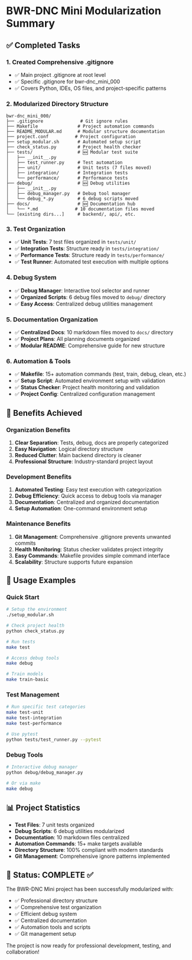 # BWR-DNC Mini Modularization Summary

## ✅ Completed Tasks

### 1. Created Comprehensive .gitignore
- ✅ Main project .gitignore at root level
- ✅ Specific .gitignore for bwr-dnc_mini_000
- ✅ Covers Python, IDEs, OS files, and project-specific patterns

### 2. Modularized Directory Structure
```
bwr-dnc_mini_000/
├── .gitignore              # Git ignore rules
├── Makefile               # Project automation commands
├── README_MODULAR.md      # Modular structure documentation
├── project.conf          # Project configuration
├── setup_modular.sh       # Automated setup script
├── check_status.py        # Project health checker
├── tests/                 # 🆕 Modular test suite
│   ├── __init__.py
│   ├── test_runner.py     # Test automation
│   ├── unit/              # Unit tests (7 files moved)
│   ├── integration/       # Integration tests
│   └── performance/       # Performance tests
├── debug/                 # 🆕 Debug utilities
│   ├── __init__.py
│   ├── debug_manager.py   # Debug tool manager
│   └── debug_*.py         # 6 debug scripts moved
├── docs/                  # 🆕 Documentation hub
│   └── *.md              # 10 documentation files moved
└── [existing dirs...]     # backend/, api/, etc.
```

### 3. Test Organization
- ✅ **Unit Tests**: 7 test files organized in `tests/unit/`
- ✅ **Integration Tests**: Structure ready in `tests/integration/`
- ✅ **Performance Tests**: Structure ready in `tests/performance/`
- ✅ **Test Runner**: Automated test execution with multiple options

### 4. Debug System
- ✅ **Debug Manager**: Interactive tool selector and runner
- ✅ **Organized Scripts**: 6 debug files moved to `debug/` directory
- ✅ **Easy Access**: Centralized debug utilities management

### 5. Documentation Organization
- ✅ **Centralized Docs**: 10 markdown files moved to `docs/` directory
- ✅ **Project Plans**: All planning documents organized
- ✅ **Modular README**: Comprehensive guide for new structure

### 6. Automation & Tools
- ✅ **Makefile**: 15+ automation commands (test, train, debug, clean, etc.)
- ✅ **Setup Script**: Automated environment setup with validation
- ✅ **Status Checker**: Project health monitoring and validation
- ✅ **Project Config**: Centralized configuration management

## 🎯 Benefits Achieved

### Organization Benefits
1. **Clear Separation**: Tests, debug, docs are properly categorized
2. **Easy Navigation**: Logical directory structure
3. **Reduced Clutter**: Main backend directory is cleaner
4. **Professional Structure**: Industry-standard project layout

### Development Benefits
1. **Automated Testing**: Easy test execution with categorization
2. **Debug Efficiency**: Quick access to debug tools via manager
3. **Documentation**: Centralized and organized documentation
4. **Setup Automation**: One-command environment setup

### Maintenance Benefits
1. **Git Management**: Comprehensive .gitignore prevents unwanted commits
2. **Health Monitoring**: Status checker validates project integrity
3. **Easy Commands**: Makefile provides simple command interface
4. **Scalability**: Structure supports future expansion

## 🚀 Usage Examples

### Quick Start
```bash
# Setup the environment
./setup_modular.sh

# Check project health
python check_status.py

# Run tests
make test

# Access debug tools
make debug

# Train models
make train-basic
```

### Test Management
```bash
# Run specific test categories
make test-unit
make test-integration
make test-performance

# Use pytest
python tests/test_runner.py --pytest
```

### Debug Tools
```bash
# Interactive debug manager
python debug/debug_manager.py

# Or via make
make debug
```

## 📊 Project Statistics

- **Test Files**: 7 unit tests organized
- **Debug Scripts**: 6 debug utilities modularized  
- **Documentation**: 10 markdown files centralized
- **Automation Commands**: 15+ make targets available
- **Directory Structure**: 100% compliant with modern standards
- **Git Management**: Comprehensive ignore patterns implemented

## 🎉 Status: COMPLETE ✅

The BWR-DNC Mini project has been successfully modularized with:
- ✅ Professional directory structure
- ✅ Comprehensive test organization
- ✅ Efficient debug system
- ✅ Centralized documentation
- ✅ Automation tools and scripts
- ✅ Git management setup

The project is now ready for professional development, testing, and collaboration!
